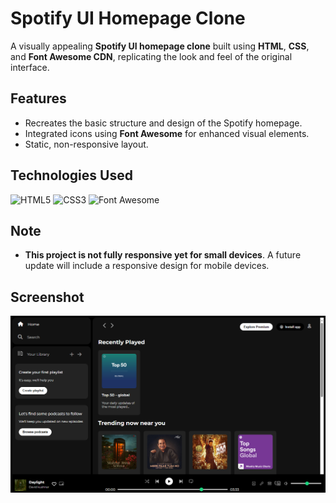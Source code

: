 # Spotify UI Homepage Clone

A visually appealing **Spotify UI homepage clone** built using **HTML**, **CSS**, and **Font Awesome CDN**, replicating the look and feel of the original interface.

## Features

- Recreates the basic structure and design of the Spotify homepage.
- Integrated icons using **Font Awesome** for enhanced visual elements.
- Static, non-responsive layout.

## Technologies Used

 ![HTML5](https://img.shields.io/badge/HTML5-E34F26?style=flat&logo=html5&logoColor=white)
 ![CSS3](https://img.shields.io/badge/CSS3-1572B6?style=flat&logo=css3&logoColor=white)
 ![Font Awesome](https://img.shields.io/badge/Font%20Awesome-339AF0?style=flat&logo=font-awesome&logoColor=white)

## Note

- **This project is not fully responsive yet for small devices**. A future update will include a responsive design for mobile devices.

## Screenshot

![Spotify UI Clone](spotify.png)

